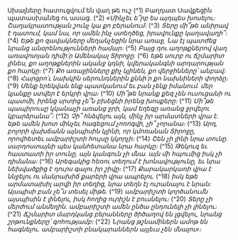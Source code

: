 
Սխալները հատուցվում են վաղ թե ուշ
(^1) Բաղդատ Սավքեցին պատասխանեց ու ասաց.
(^2) _«Մինչեւ ե՞րբ ես այդպես խոսելու։
Շաղակրատության շունչ կա քո բերանում։_
(^3) _Տերը մի՞թե անիրավ է դատում,
կամ նա, որ ամեն ինչ ստեղծեց, իրավունքը կաղավաղի՞։_
(^4) _Եթե քո զավակները մեղանչեցին նրա առաջ,
Նա էլ պատժեց նրանց անօրենությունների համար։_
(^5) _Բայց դու աղոթքներով վաղ առավոտյան դիմի՛ր Ամենակալ Տիրոջը._
(^6) _եթե սուրբ ու ճշմարիտ լինես, քո աղոթքներին ականջ կդնի,
կվերականգնի արդարության քո հարկը։_
(^7) _Քո առաջինները քիչ կլինեն,
քո վերջինները՝ անբավ։_
(^8) _Հարցրո՛ւ նախկին սերունդներին
քննի՛ր քո նախնիների փորձը։_
(^9) _Մենք երեկվան ենք պատկանում
եւ բան չենք իմանում.
մեր կյանքը ստվեր է երկրի վրա։_
(^10) _Մի՞թե նրանք քեզ չեն ուսուցանի ու պատմի,
իրենց սրտից չե՞ն բխեցնի իրենց խոսքերը։_
(^11) _Մի՞թե պապիրուսը կկանաչի առանց ջրի,
կամ եղեգը առանց ջրվելու կբարձրանա՞։_
(^12) _Չի՞ հնձվելու այն, մինչ իր արմատների վրա է.
եթե ամեն խոտ մինչեւ հագեցում չոռոգվի, չի՞ չորանա։_
(^13) _Արդ, բոլորի վախճանն այնպիսին կլինի,
որ կմոռանան Տիրոջը,
որովհետեւ ամբարիշտի հույսը կկորչի։_
(^14) _Շեն չի լինի նրա տունը.
սարդոստայնի պես կանհետանա նրա հարկը։_
(^15) _Թեկուզ եւ հաստատի իր տունը,
այն կանգուն չի մնա.
այն մի հպումից իսկ չի դիմանա։_
(^16) _Արեգակից հեռու տեղում է խոնավությունը,
եւ նրա նեխվածքից է դուրս գալու իր շիվը։_
(^17) _Քարակարկառի վրա է ննջելու
ու մանրախիճ քարերի վրա ապրելու._
(^18) _իսկ եթե արմատախիլ արվի իր տեղից,
նրա տեղն էլ ուրանալու է նրան։
Այսպիսի բան չե՞ս տեսել միթե._
(^19) _ամբարիշտի կործանումն այսպիսին է լինելու,
իսկ հողից ուրիշն է բուսնելու։_
(^20) _Տերը չի մերժում անմեղին.
ամբարիշտի ամեն ընծա ընդունելի չի լինելու։_
(^21) _Ճշմարիտ մարդկանց բերանները ծիծաղով են լցվելու,
նրանց շրթունքները՝ գոհությամբ։_
(^22) _Նրանց թշնամիներն ամոթ են հագնելու.
ամբարիշտի բնակարաններն այլեւս չեն մնալու»։_
